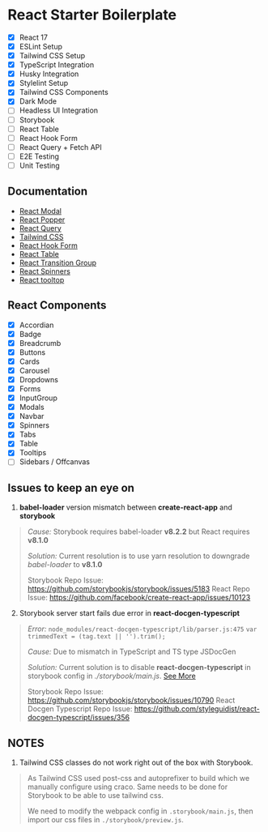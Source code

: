 # React Starter Boilerplate

 - [x] React 17
 - [x] ESLint Setup
 - [x] Tailwind CSS Setup
 - [x] TypeScript Integration
 - [x] Husky Integration
 - [x] Stylelint Setup
 - [x] Tailwind CSS Components
 - [x] Dark Mode
 - [ ] Headless UI Integration
 - [ ] Storybook
 - [ ] React Table
 - [ ] React Hook Form
 - [ ] React Query + Fetch API
 - [ ] E2E Testing
 - [ ] Unit Testing

## Documentation

 - [React Modal](http://reactcommunity.org/react-modal/)
 - [React Popper](https://popper.js.org/react-popper/)
 - [React Query](https://react-query.tanstack.com/overview)
 - [Tailwind CSS](https://tailwindcss.com/docs)
 - [React Hook Form](https://react-hook-form.com/get-started)
 - [React Table](https://react-table.tanstack.com/docs/overview)
 - [React Transition Group](https://reactcommunity.org/react-transition-group/)
 - [React Spinners](https://loading.io/css/)
 - [React tooltop](https://wwayne.github.io/react-tooltip/)

## React Components
 - [x] Accordian
 - [x] Badge
 - [x] Breadcrumb
 - [x] Buttons
 - [x] Cards
 - [x] Carousel
 - [x] Dropdowns
 - [x] Forms
 - [x] InputGroup
 - [x] Modals
 - [x] Navbar
 - [x] Spinners
 - [x] Tabs
 - [x] Table
 - [x] Tooltips
 - [ ] Sidebars / Offcanvas

## Issues to keep an eye on

1. **babel-loader** version mismatch between **create-react-app** and **storybook**


  > *Cause:* Storybook requires babel-loader **v8.2.2** but React requires **v8.1.0**
  >
  > *Solution:* Current resolution is to use yarn resolution to downgrade *babel-loader* to **v8.1.0**
  >
  > Storybook Repo Issue: https://github.com/storybookjs/storybook/issues/5183
  > React Repo Issue: https://github.com/facebook/create-react-app/issues/10123

2. Storybook server start fails due error in **react-docgen-typescript**

  > *Error:*
  > `node_modules/react-docgen-typescript/lib/parser.js:475`
  > `var trimmedText = (tag.text || '').trim();`
  >
  > *Cause:* Due to mismatch in TypeScript and TS type JSDocGen
  >
  > *Solution:* Current solution is to disable **react-docgen-typescript** in storybook config in *./storybook/main.js*. [See More](https://github.com/storybookjs/storybook/issues/10790)
  >
  > Storybook Repo Issue: https://github.com/storybookjs/storybook/issues/10790
  > React Docgen Typescript Repo Issue: https://github.com/styleguidist/react-docgen-typescript/issues/356


## NOTES

1. Tailwind CSS classes do not work right out of the box with Storybook.

> As Tailwind CSS used post-css and autoprefixer to build which we manually configure using craco. Same needs to be done for Storybook to be able to use tailwind css.
>
> We need to modify the webpack config in `.storybook/main.js`, then import our css files in `./storybook/preview.js`.